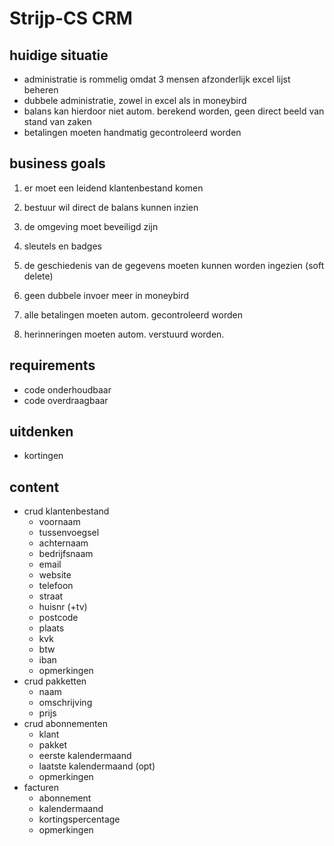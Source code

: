 # Strijp-CS CRM

## huidige situatie

- administratie is rommelig omdat 3 mensen afzonderlijk excel lijst beheren
- dubbele administratie, zowel in excel als in moneybird
- balans kan hierdoor niet autom. berekend worden, geen direct beeld van stand van zaken
- betalingen moeten handmatig gecontroleerd worden

## business goals

1. er moet een leidend klantenbestand komen
2. bestuur wil direct de balans kunnen inzien
3. de omgeving moet beveiligd zijn

4. sleutels en badges
5. de geschiedenis van de gegevens moeten kunnen worden ingezien (soft delete)

6. geen dubbele invoer meer in moneybird
7. alle betalingen moeten autom. gecontroleerd worden
8. herinneringen moeten autom. verstuurd worden.

## requirements

- code onderhoudbaar
- code overdraagbaar

## uitdenken

- kortingen

## content

- crud klantenbestand
  - voornaam
  - tussenvoegsel
  - achternaam
  - bedrijfsnaam
  - email
  - website
  - telefoon
  - straat
  - huisnr (+tv)
  - postcode
  - plaats
  - kvk
  - btw
  - iban
  - opmerkingen
- crud pakketten
  - naam
  - omschrijving
  - prijs
- crud abonnementen
  - klant
  - pakket
  - eerste kalendermaand
  - laatste kalendermaand (opt)
  - opmerkingen
- facturen
  - abonnement
  - kalendermaand
  - kortingspercentage
  - opmerkingen
